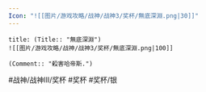 ```yaml
---
Icon: "![[图片/游戏攻略/战神/战神3/奖杯/無底深淵.png|30]]"
---
```

```ad-common-silver-trophy
title: (Title:: "無底深淵")
![[图片/游戏攻略/战神/战神3/奖杯/無底深淵.png|100]]

(Comment:: "殺害哈帝斯.")
```

#战神/战神III/奖杯 #奖杯 #奖杯/银
